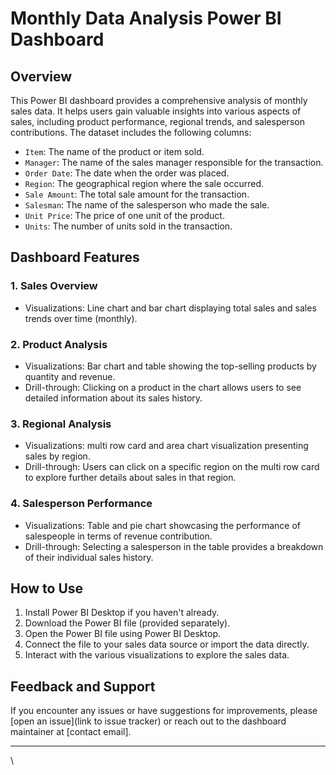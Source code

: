 # Monthly Data Analysis Power BI Dashboard

## Overview
This Power BI dashboard provides a comprehensive analysis of monthly sales data. It helps users gain valuable insights into various aspects of sales, including product performance, regional trends, and salesperson contributions. The dataset includes the following columns:

- `Item`: The name of the product or item sold.
- `Manager`: The name of the sales manager responsible for the transaction.
- `Order Date`: The date when the order was placed.
- `Region`: The geographical region where the sale occurred.
- `Sale Amount`: The total sale amount for the transaction.
- `Salesman`: The name of the salesperson who made the sale.
- `Unit Price`: The price of one unit of the product.
- `Units`: The number of units sold in the transaction.

## Dashboard Features

### 1. Sales Overview
- Visualizations: Line chart and bar chart displaying total sales and sales trends over time (monthly).

### 2. Product Analysis
- Visualizations: Bar chart and table showing the top-selling products by quantity and revenue.
- Drill-through: Clicking on a product in the chart allows users to see detailed information about its sales history.

### 3. Regional Analysis
- Visualizations: multi row card and area chart visualization presenting sales by region.
- Drill-through: Users can click on a specific region on the multi row card to explore further details about sales in that region.

### 4. Salesperson Performance
- Visualizations: Table and pie chart showcasing the performance of salespeople in terms of revenue contribution.
- Drill-through: Selecting a salesperson in the table provides a breakdown of their individual sales history.

## How to Use
1. Install Power BI Desktop if you haven't already.
2. Download the Power BI file (provided separately).
3. Open the Power BI file using Power BI Desktop.
4. Connect the file to your sales data source or import the data directly.
5. Interact with the various visualizations to explore the sales data.


## Feedback and Support
If you encounter any issues or have suggestions for improvements, please [open an issue](link to issue tracker) or reach out to the dashboard maintainer at [contact email].

---

\
